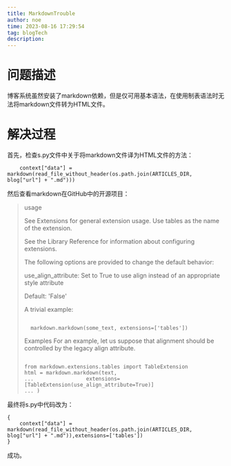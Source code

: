 ```yaml
---
title: MarkdownTrouble
author: noe
time: 2023-08-16 17:29:54
tag: blogTech
description:
---
```


# 问题描述
博客系统虽然安装了markdown依赖，但是仅可用基本语法，在使用制表语法时无法将markdown文件转为HTML文件。

# 解决过程
首先，检查s.py文件中关于将markdown文件译为HTML文件的方法：

```
    context["data"] = markdown(read_file_without_header(os.path.join(ARTICLES_DIR, blog["url"] + ".md")))
```

然后查看markdown在GitHub中的开源项目：
>usage
>
>See Extensions for general extension usage. Use tables as the name of the extension.
>
>See the Library Reference for information about configuring extensions.
>
>The following options are provided to change the default behavior:
>
>use_align_attribute: Set to True to use align instead of an appropriate style attribute
>
>Default: 'False'
>
>A trivial example:
>
>```
>
>   markdown.markdown(some_text, extensions=['tables'])
>
>```
>Examples
>For an example, let us suppose that alignment should be controlled by the legacy align attribute.
>
>```
>
> from markdown.extensions.tables import TableExtension
> html = markdown.markdown(text,
>...                 extensions=[TableExtension(use_align_attribute=True)]
>... )
>
>```

最终将s.py中代码改为：

```
{
    context["data"] = markdown(read_file_without_header(os.path.join(ARTICLES_DIR, blog["url"] + ".md")),extensions=['tables'])
}
```

成功。
